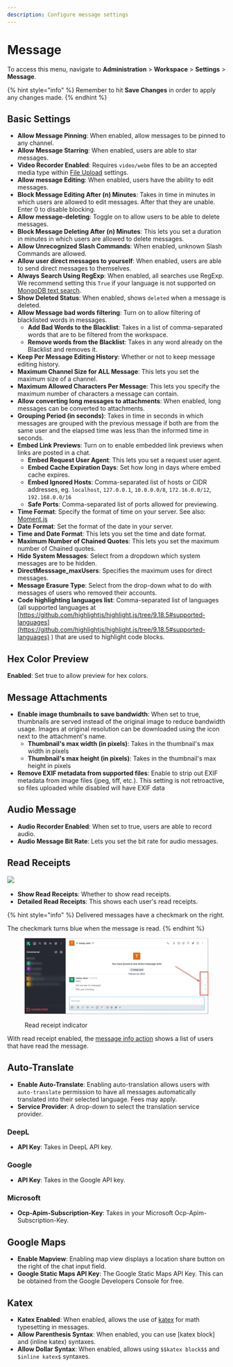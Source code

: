 ```yaml
---
description: Configure message settings
---
```


# Message

To access this menu, navigate to **Administration** > **Workspace** > **Settings** > **Message**.

{% hint style="info" %}
Remember to hit **Save Changes** in order to apply any changes made.
{% endhint %}

## Basic Settings

* **Allow Message Pinning**: When enabled, allow messages to be pinned to any channel.
* **Allow Message Starring**: When enabled, users are able to star messages.
* **Video Recorder Enabled**: Requires `video/webm` files to be an accepted media type within [File Upload](file-upload/) settings.
* **Allow message Editing**: When enabled, users have the ability to edit messages.
* **Block Message Editing After (n) Minutes**: Takes in time in minutes in which users are allowed to edit messages. After that they are unable. Enter 0 to disable blocking.
* **Allow message-deleting**: Toggle on to allow users to be able to delete messages.
* **Block Message Deleting After (n) Minutes**: This lets you set a duration in minutes in which users are allowed to delete messages.
* **Allow Unrecognized Slash Commands**: When enabled, unknown Slash Commands are allowed.
* **Allow user direct messages to yourself**: When enabled, users are able to send direct messages to themselves.
* **Always Search Using RegExp**: When enabled, all searches use RegExp. We recommend setting this `True` if your language is not supported on [MongoDB text search](https://docs.mongodb.org/manual/reference/text-search-languages/#text-search-languages).
* **Show Deleted Status**: When enabled, shows `deleted` when a message is deleted.
* **Allow Message bad words filtering**: Turn on to allow filtering of blacklisted words in messages.
  * **Add Bad Words to the Blacklist**: Takes in a list of comma-separated words that are to be filtered from the workspace.
  * **Remove words from the Blacklist**: Takes in any word already on the Blacklist and removes it.
* **Keep Per Message Editing History**: Whether or not to keep message editing history.
* **Maximum Channel Size for ALL Message**: This lets you set the maximum size of a channel.
* **Maximum Allowed Characters Per Message**: This lets you specify the maximum number of characters a message can contain.
* **Allow converting long messages to attachments**: When enabled, long messages can be converted to attachments.
* **Grouping Period (in seconds)**: Takes in time in seconds in which messages are grouped with the previous message if both are from the same user and the elapsed time was less than the informed time in seconds.
* **Embed Link Previews**: Turn on to enable embedded link previews when links are posted in a chat.
  * **Embed Request User Agent**: This lets you set a request user agent.
  * **Embed Cache Expiration Days**: Set how long in days where embed cache expires.
  * **Embed Ignored Hosts**: Comma-separated list of hosts or CIDR addresses, eg. `localhost`, `127.0.0.1`, `10.0.0.0/8`, `172.16.0.0/12`, `192.168.0.0/16`
  * **Safe Ports**: Comma-separated list of ports allowed for previewing.
* **Time Format**: Specify the format of time on your server. See also: [Moment.js](http://momentjs.com/docs/#/displaying/format/)
* **Date Format**: Set the format of the date in your server.
* **Time and Date Format**: This lets you set the time and date format.
* **Maximum Number of Chained Quotes**: This lets you set the maximum number of Chained quotes.
* **Hide System Messages**: Select from a dropdown which system messages are to be hidden.
* **DirectMesssage\_maxUsers**: Specifies the maximum uses for direct messages.
* **Message Erasure Type**: Select from the drop-down what to do with messages of users who removed their accounts.
* **Code highlighting languages list**: Comma-separated list of languages (all supported languages at [https://github.com/highlightjs/highlight.js/tree/9.18.5#supported-languages](https://github.com/highlightjs/highlight.js/tree/9.18.5#supported-languages) ) that are used to highlight code blocks.

## Hex Color Preview

**Enabled**: Set true to allow preview for hex colors.

## Message Attachments

* **Enable image thumbnails to save bandwidth**: When set to true, thumbnails are served instead of the original image to reduce bandwidth usage. Images at original resolution can be downloaded using the icon next to the attachment's name.
  * **Thumbnail's max width (in pixels)**: Takes in the thumbnail's max width in pixels
  * **Thumbnail's max height (in pixels)**: Takes in the thumbnail's max height in pixels
* **Remove EXIF metadata from supported files**: Enable to strip out EXIF metadata from image files (jpeg, tiff, etc.). This setting is not retroactive, so files uploaded while disabled will have EXIF data

## Audio Message

* **Audio Recorder Enabled**: When set to true, users are able to record audio.
* **Audio Message Bit Rate**: Lets you set the bit rate for audio messages.

## Read Receipts

![](<../../../.gitbook/assets/2021-06-10\_22-31-38 (3) (3) (3) (3) (3) (3) (3) (3) (3) (2) (3) (1) (1) (1) (1) (2) (1) (1) (1) (1) (1) (1) (4) (1) (1) (1) (1) (1).jpg>)

* **Show Read Receipts**: Whether to show read receipts.
* **Detailed Read Receipts**: This shows each user's read receipts.

{% hint style="info" %}
Delivered messages have a checkmark on the right.

The checkmark turns blue when the message is read.
{% endhint %}

<figure><img src="../../../.gitbook/assets/image (842).png" alt=""><figcaption><p>Read receipt indicator</p></figcaption></figure>

With read receipt enabled, the [message info action](../../user-guides/messages/message-actions.md#message-info) shows a list of users that have read the message.

## Auto-Translate <a href="#ibh8nd40he" id="ibh8nd40he"></a>

* **Enable Auto-Translate**: Enabling auto-translation allows users with `auto-translate` permission to have all messages automatically translated into their selected language. Fees may apply.
* **Service Provider**: A drop-down to select the translation service provider.

### DeepL <a href="#hqizve3lvh5" id="hqizve3lvh5"></a>

* **API Key**: Takes in DeepL API key.

### Google <a href="#e5sd70k5l0d" id="e5sd70k5l0d"></a>

* **API Key**: Takes in the Google API key.

### Microsoft

* **Ocp-Apim-Subscription-Key**: Takes in your Microsoft Ocp-Apim-Subscription-Key.

## Google Maps <a href="#phxcc899uio" id="phxcc899uio"></a>

* **Enable Mapview**: Enabling map view displays a location share button on the right of the chat input field.
* **Google Static Maps API Key**: The Google Static Maps API Key. This can be obtained from the Google Developers Console for free.

## Katex

* **Katex Enabled**: When enabled, allows the use of [katex](http://khan.github.io/KaTeX/) for math typesetting in messages.
* **Allow Parenthesis Syntax**: When enabled, you can use \[katex block] and (inline katex) syntaxes.
* **Allow Dollar Syntax**: When enabled, allows using `$$katex block$$` and `$inline katex$` syntaxes.
